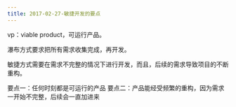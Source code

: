 ```yaml
---
title: 2017-02-27-敏捷开发的要点
---
```


vp：viable product，可运行产品。

瀑布方式要求把所有需求收集完成，再开发。

敏捷方式需要在需求不完整的情况下进行开发，而且，后续的需求导致项目的不断重构。

要点一：任何时刻都是可运行的产品
要点二：产品能经受频繁的重构，因为需求一开始不完整，后续会一直加进来



